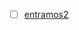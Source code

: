 * [ ] [entramos2](https://code.tutsplus.com/es/tutorials/how-to-use-map-filter-reduce-in-javascript--cms-26209)